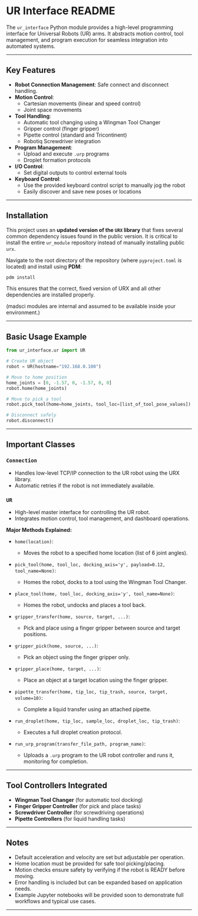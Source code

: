 # UR Interface README

The `ur_interface` Python module provides a high-level programming interface for Universal Robots (UR) arms.
It abstracts motion control, tool management, and program execution for seamless integration into automated systems.

---

## Key Features

- **Robot Connection Management**: Safe connect and disconnect handling.
- **Motion Control**:
  - Cartesian movements (linear and speed control)
  - Joint space movements
- **Tool Handling**:
  - Automatic tool changing using a Wingman Tool Changer
  - Gripper control (finger gripper)
  - Pipette control (standard and Tricontinent)
  - Robotiq Screwdriver integration
- **Program Management**:
  - Upload and execute `.urp` programs
  - Droplet formation protocols
- **I/O Control**:
  - Set digital outputs to control external tools
- **Keyboard Control**:
  - Use the provided keyboard control script to manually jog the robot
  - Easily discover and save new poses or locations

---

## Installation

This project uses an **updated version of the `URX` library** that fixes several common dependency issues found in the public version.
It is critical to install the entire `ur_module` repository instead of manually installing public `urx`.

Navigate to the root directory of the repository (where `pyproject.toml` is located) and install using **PDM**:

```bash
pdm install
```

This ensures that the correct, fixed version of URX and all other dependencies are installed properly.

(madsci modules are internal and assumed to be available inside your environment.)

---

## Basic Usage Example

```python
from ur_interface.ur import UR

# Create UR object
robot = UR(hostname="192.168.0.100")

# Move to home position
home_joints = [0, -1.57, 0, -1.57, 0, 0]
robot.home(home_joints)

# Move to pick a tool
robot.pick_tool(home=home_joints, tool_loc=[list_of_tool_pose_values])

# Disconnect safely
robot.disconnect()
```

---

## Important Classes

### `Connection`
- Handles low-level TCP/IP connection to the UR robot using the URX library.
- Automatic retries if the robot is not immediately available.

### `UR`
- High-level master interface for controlling the UR robot.
- Integrates motion control, tool management, and dashboard operations.

**Major Methods Explained:**

- `home(location)`:
  - Moves the robot to a specified home location (list of 6 joint angles).

- `pick_tool(home, tool_loc, docking_axis='y', payload=0.12, tool_name=None)`:
  - Homes the robot, docks to a tool using the Wingman Tool Changer.

- `place_tool(home, tool_loc, docking_axis='y', tool_name=None)`:
  - Homes the robot, undocks and places a tool back.

- `gripper_transfer(home, source, target, ...)`:
  - Pick and place using a finger gripper between source and target positions.

- `gripper_pick(home, source, ...)`:
  - Pick an object using the finger gripper only.

- `gripper_place(home, target, ...)`:
  - Place an object at a target location using the finger gripper.

- `pipette_transfer(home, tip_loc, tip_trash, source, target, volume=10)`:
  - Complete a liquid transfer using an attached pipette.

- `run_droplet(home, tip_loc, sample_loc, droplet_loc, tip_trash)`:
  - Executes a full droplet creation protocol.

- `run_urp_program(transfer_file_path, program_name)`:
  - Uploads a `.urp` program to the UR robot controller and runs it, monitoring for completion.

---

## Tool Controllers Integrated

- **Wingman Tool Changer** (for automatic tool docking)
- **Finger Gripper Controller** (for pick and place tasks)
- **Screwdriver Controller** (for screwdriving operations)
- **Pipette Controllers** (for liquid handling tasks)

---

## Notes

- Default acceleration and velocity are set but adjustable per operation.
- Home location must be provided for safe tool picking/placing.
- Motion checks ensure safety by verifying if the robot is READY before moving.
- Error handling is included but can be expanded based on application needs.
- Example Jupyter notebooks will be provided soon to demonstrate full workflows and typical use cases.

---

